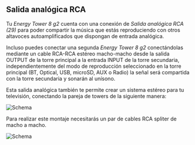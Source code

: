 ## Salida analógica RCA

Tu *Energy Tower 8 g2* cuenta con una conexión de *Salida analógica RCA (29)* para poder compartir la música que estás reproduciendo con otros altavoces autoamplificados que dispongan de entrada analógica.

Incluso puedes conectar una segunda *Energy Tower 8 g2* conectándolas mediante un cable RCA-RCA estéreo macho-macho desde la salida OUTPUT de la torre principal a la entrada INPUT de la torre secundaria, independientemente del modo de reproducción seleccionado en la torre principal (BT, Optical, USB, microSD, AUX o Radio) la señal será compartida con la torre secundaria y sonarán al unísono.

Esta salida analógica también te permite crear un sistema estéreo para tu televisión, conectando la pareja de towers de la siguiente manera:

![Schema](http://static.energysistem.com/images/manuals/42931/5a02bdbcd7586.jpg)

Para realizar este montaje necesitarás un par de cables RCA spliter de macho a macho.

![Schema](http://static.energysistem.com/images/manuals/42931/5a02bc0b5b667.jpg)
